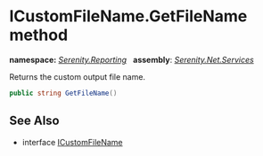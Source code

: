 # ICustomFileName.GetFileName method
**namespace:** *[Serenity.Reporting](../../README.md#serenity.reporting-namespace)*   **assembly**: *[Serenity.Net.Services](../../README.md)*

Returns the custom output file name.

```csharp
public string GetFileName()
```

## See Also

* interface [ICustomFileName](../ICustomFileName.md)